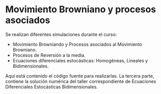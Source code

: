 # Movimiento Browniano y procesos asociados

Se realizan diferentes simulaciones durante el curso:
* Movimiento Browniando y Procesos asociados al Movimiento Browniano.
* Procesos de Reversión a la media.
* Ecuaciones diferenciales estocásticas: Homogéneas, Lineales y Bidimensionales.

Aquí está contenido el código fuente para realizarlas. La tercera parte, contiene la solución numérica del taller correspondiente de Ecuaciones Diferenciales Estocásticas Bidimensionales.
